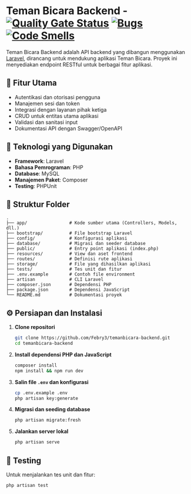 # Teman Bicara Backend - [![Quality Gate Status](https://sonarcloud.io/api/project_badges/measure?project=Febry3_temanbicara-backend&metric=alert_status)](https://sonarcloud.io/summary/new_code?id=Febry3_temanbicara-backend) [![Bugs](https://sonarcloud.io/api/project_badges/measure?project=Febry3_temanbicara-backend&metric=bugs)](https://sonarcloud.io/summary/new_code?id=Febry3_temanbicara-backend) [![Code Smells](https://sonarcloud.io/api/project_badges/measure?project=Febry3_temanbicara-backend&metric=code_smells)](https://sonarcloud.io/summary/new_code?id=Febry3_temanbicara-backend)

Teman Bicara Backend adalah API backend yang dibangun menggunakan [Laravel](https://laravel.com/), dirancang untuk mendukung aplikasi Teman Bicara. Proyek ini menyediakan endpoint RESTful untuk berbagai fitur aplikasi.

## 🚀 Fitur Utama

- Autentikasi dan otorisasi pengguna
- Manajemen sesi dan token
- Integrasi dengan layanan pihak ketiga
- CRUD untuk entitas utama aplikasi
- Validasi dan sanitasi input
- Dokumentasi API dengan Swagger/OpenAPI

## 🧱 Teknologi yang Digunakan

- **Framework**: Laravel
- **Bahasa Pemrograman**: PHP
- **Database**: MySQL
- **Manajemen Paket**: Composer
- **Testing**: PHPUnit

## 📁 Struktur Folder

```
.
├── app/                # Kode sumber utama (Controllers, Models, dll.)
├── bootstrap/          # File bootstrap Laravel
├── config/             # Konfigurasi aplikasi
├── database/           # Migrasi dan seeder database
├── public/             # Entry point aplikasi (index.php)
├── resources/          # View dan aset frontend
├── routes/             # Definisi rute aplikasi
├── storage/            # File yang dihasilkan aplikasi
├── tests/              # Tes unit dan fitur
├── .env.example        # Contoh file environment
├── artisan             # CLI Laravel
├── composer.json       # Dependensi PHP
├── package.json        # Dependensi JavaScript
└── README.md           # Dokumentasi proyek
```

## ⚙️ Persiapan dan Instalasi

1. **Clone repositori**
   ```bash
   git clone https://github.com/Febry3/temanbicara-backend.git
   cd temanbicara-backend
   ```

2. **Install dependensi PHP dan JavaScript**
   ```bash
   composer install
   npm install && npm run dev
   ```

3. **Salin file `.env` dan konfigurasi**
   ```bash
   cp .env.example .env
   php artisan key:generate
   ```

4. **Migrasi dan seeding database**
   ```bash
   php artisan migrate:fresh
   ```

5. **Jalankan server lokal**
   ```bash
   php artisan serve
   ```

## 🧪 Testing

Untuk menjalankan tes unit dan fitur:

```bash
php artisan test
```
